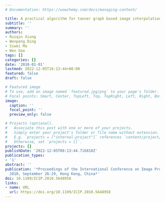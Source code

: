 ```yaml
---
# Documentation: https://wowchemy.com/docs/managing-content/

title: A practical algorithm for tanner graph based image interpolation
subtitle: ''
summary: ''
authors:
- Ruiqin Xiong
- Wenpeng Ding
- Siwei Ma
- Wen Gao
tags: []
categories: []
date: '2010-01-01'
lastmod: 2022-12-05T16:13:44+08:00
featured: false
draft: false

# Featured image
# To use, add an image named `featured.jpg/png` to your page's folder.
# Focal points: Smart, Center, TopLeft, Top, TopRight, Left, Right, BottomLeft, Bottom, BottomRight.
image:
  caption: ''
  focal_point: ''
  preview_only: false

# Projects (optional).
#   Associate this post with one or more of your projects.
#   Simply enter your project's folder or file name without extension.
#   E.g. `projects = ["internal-project"]` references `content/project/deep-learning/index.md`.
#   Otherwise, set `projects = []`.
projects: []
publishDate: '2022-12-05T08:13:44.716810Z'
publication_types:
- '1'
abstract: ''
publication: '*Proceedings of the International Conference on Image Processing, ICIP
  2010, September 26-29, Hong Kong, China*'
doi: 10.1109/ICIP.2010.5648958
links:
- name: URL
  url: https://doi.org/10.1109/ICIP.2010.5648958
---
```

